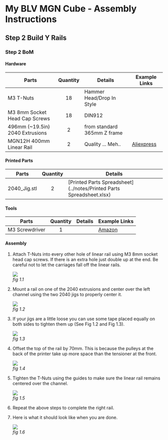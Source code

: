 # My BLV MGN Cube - Assembly Instructions

## Step 2 Build Y Rails

### Step 2 BoM

#### Hardware
| Parts     | Quantity | Details | Example Links |
|-----------|:--------:|---------|---------------|
| M3 T-Nuts | 18 | Hammer Head/Drop In Style | |
| M3 8mm Socket Head Cap Screws | 18 | DIN912 | |
| 496mm (~19.5in) 2040 Extrusions | 2 | from standard 365mm Z frame |
| MGN12H 400mm Linear Rail | 2 | Quality ... Meh.. | [Aliexpress](https://www.aliexpress.com/item/32829826159.html?spm=a2g0s.9042311.0.0.27424c4dwPelhS) |

#### Printed Parts
| Parts     | Quantity | Details |
|-----------|:--------:|---------|
| 2040_Jig.stl | 2 | [Printed Parts Spreadsheet](../notes/Printed Parts Spreadsheet.xlsx) |

#### Tools
| Parts     | Quantity | Details | Example Links |
|-----------|:--------:|---------|---------------|
| M3 Screwdriver | 1 | | [Amazon](https://amzn.to/3qNmEgs) |

#### Assembly

1. Attach T-Nuts into every other hole of linear rail using M3 8mm socket head cap screws. If there is an extra hole just double up at the end. Be careful not to let the carriages fall off the linear rails.

    ![](img/02-LinRlWnuts.jpeg)\
    *fig 1.1*

2. Mount a rail on one of the 2040 extrusions and center over the left channel using the two 2040 jigs to properly center it.

    ![](img/02-LinRExtWJigs.jpeg)\
    *fig 1.2*

3. If your jigs are a little loose you can use some tape placed equally on both sides to tighten them up (See Fig 1.2 and Fig 1.3).


    ![](img/02-JigTapeFix.jpeg)\
    *fig 1.3*


4. Offset the top of the rail by 70mm. This is because the pulleys at the back of the printer take up more space than the tensioner at the front.

    ![](img/02-70mmOffset.jpeg)\
    *fig 1.4*


5. Tighten the T-Nuts using the guides to make sure the linear rail remains centered over the channel.

    ![](img/02-TightenRails.jpeg)\
    *fig 1.5*


6. Repeat the above steps to complete the right rail.

7. Here is what it should look like when you are done.

    ![](img/02-LTRTRailsOnExtr.jpeg)\
    *fig 1.6*
